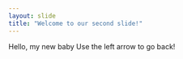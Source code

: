 ```yaml
---
layout: slide
title: "Welcome to our second slide!"
---
```

Hello, my new baby
Use the left arrow to go back!
